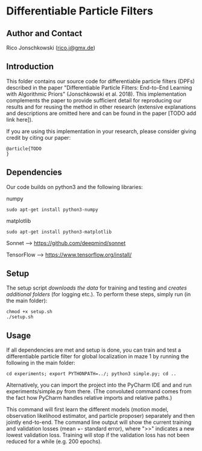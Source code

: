 Differentiable Particle Filters
==================================================

Author and Contact
------------------

Rico Jonschkowski (rico.j@gmx.de)


Introduction
------------

This folder contains our source code for differentiable particle filters (DPFs) described in the paper "Differentiable Particle Filters: End-to-End Learning with Algorithmic Priors" (Jonschkowski et al. 2018). This implementation complements the paper to provide sufficient detail for reproducing our results and for reusing the method in other research (extensive explanations and descriptions are omitted here and can be found in the paper [TODO add link here]).

If you are using this implementation in your research, please consider giving credit by citing our paper:

    @article{TODO
    }

Dependencies
------------

Our code builds on python3 and the following libraries:

numpy

    sudo apt-get install python3-numpy

matplotlib 

    sudo apt-get install python3-matplotlib

Sonnet --> https://github.com/deepmind/sonnet 

TensorFlow --> https://www.tensorflow.org/install/


Setup
-----

The setup script *downloads the data* for training and testing and *creates additional folders* (for logging etc.). To perform these steps, simply run (in the main folder):

    chmod +x setup.sh
    ./setup.sh

Usage
-----

If all dependencies are met and setup is done, you can train and test a differentiable particle filter for global localization in maze 1 by running the following in the main folder:

    cd experiments; export PYTHONPATH=../; python3 simple.py; cd ..
    
Alternatively, you can import the project into the PyCharm IDE and and run experiments/simple.py from there. (The convoluted command comes from the fact how PyCharm handles relative imports and relative paths.)

This command will first learn the different models (motion model, observation likelihood estimator, and particle proposer) separately and then jointly end-to-end. The command line output will show the current training and validation losses (mean +- standard error), where ">>" indicates a new lowest validation loss. Training will stop if the validation loss has not been reduced for a while (e.g. 200 epochs).
